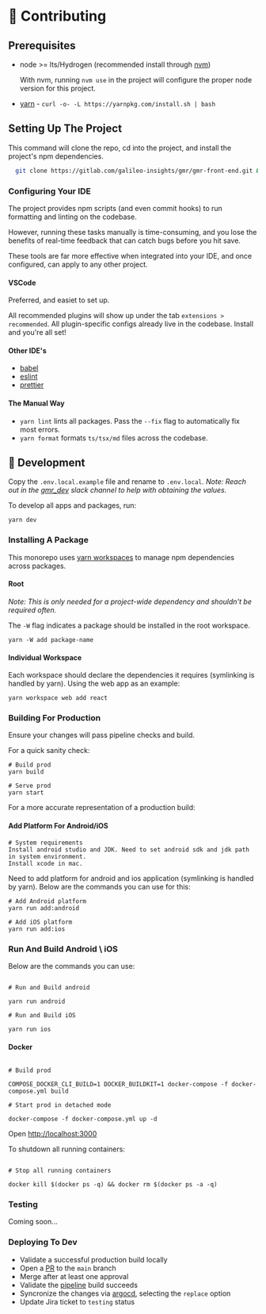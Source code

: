 # 🤝 Contributing

## Prerequisites

- node >= lts/Hydrogen (recommended install through [nvm](https://github.com/nvm-sh/nvm))

  With nvm, running `nvm use` in the project will configure the proper node version for this project.

- [yarn](https://yarnpkg.com/en/docs/install) - `curl -o- -L https://yarnpkg.com/install.sh | bash`

## Setting Up The Project

This command will clone the repo, cd into the project, and install the project's npm dependencies.

```sh
  git clone https://gitlab.com/galileo-insights/gmr/gmr-front-end.git && cd gmr-front-end && yarn
```

### Configuring Your IDE

The project provides npm scripts (and even commit hooks) to run formatting and linting on the codebase.

However, running these tasks manually is time-consuming, and you lose the benefits of real-time feedback that can catch bugs before you hit save.

These tools are far more effective when integrated into your IDE, and once configured, can apply to any other project.

#### VSCode

Preferred, and easiet to set up.

All recommended plugins will show up under the tab `extensions > recommended`. All plugin-specific configs already live in the codebase. Install and you're all set!

#### Other IDE's

- [babel](https://babeljs.io/docs/en/editors)
- [eslint](https://eslint.org/docs/user-guide/integrations#editors)
- [prettier](https://prettier.io/docs/en/editors.html)

#### The Manual Way

- `yarn lint` lints all packages. Pass the `--fix` flag to automatically fix most errors.
- `yarn format` formats `ts/tsx/md` files across the codebase.

## 🚀 Development

Copy the `.env.local.example` file and rename to `.env.local`.
_Note: Reach out in the [gmr_dev](https://galileospacestation.slack.com/archives/C03CZ64G9KR) slack channel to help with obtaining the values._

To develop all apps and packages, run:

```
yarn dev
```

### Installing A Package

This monorepo uses [yarn workspaces](https://classic.yarnpkg.com/lang/en/docs/workspaces/) to manage npm dependencies across packages.

#### Root

_Note: This is only needed for a project-wide dependency and shouldn't be required often._

The `-W` flag indicates a package should be installed in the root workspace.

```
yarn -W add package-name
```

#### Individual Workspace

Each workspace should declare the dependencies it requires (symlinking is handled by yarn).
Using the web app as an example:

```
yarn workspace web add react
```

### Building For Production

Ensure your changes will pass pipeline checks and build.

For a quick sanity check:

```
# Build prod
yarn build

# Serve prod
yarn start
```

For a more accurate representation of a production build:

#### Add Platform For Android/iOS

```
# System requirements
Install android studio and JDK. Need to set android sdk and jdk path in system environment.
Install xcode in mac.

```

Need to add platform for android and ios application (symlinking is handled by yarn).
Below are the commands you can use for this:

```
# Add Android platform
yarn run add:android

```

```
# Add iOS platform
yarn run add:ios

```

### Run And Build Android \ iOS

Below are the commands you can use:

```

# Run and Build android

yarn run android

# Run and Build iOS

yarn run ios

```

#### Docker

```

# Build prod

COMPOSE_DOCKER_CLI_BUILD=1 DOCKER_BUILDKIT=1 docker-compose -f docker-compose.yml build

# Start prod in detached mode

docker-compose -f docker-compose.yml up -d

```

Open [http://localhost:3000](http://localhost:3000)

To shutdown all running containers:

```

# Stop all running containers

docker kill $(docker ps -q) && docker rm $(docker ps -a -q)

```

### Testing

Coming soon...

### Deploying To Dev

- Validate a successful production build locally
- Open a [PR](https://gitlab.com/galileo-insights/gmr/gmr-front-end/-/merge_requests) to the `main` branch
- Merge after at least one approval
- Validate the [pipeline](https://gitlab.com/galileo-insights/gmr/gmr-front-end/-/pipelines) build succeeds
- Syncronize the changes via [argocd](https://argocd.infra.access2care.com/applications/argocd/app-dev-gmr-front-end?view=tree&resource=&node=apps%2FDeployment%2Fgmr-front-end%2Fgmr-front-end%2F0&deploy=apps%2FDeployment%2Fgmr-front-end%2Fgmr-front-end), selecting the `replace` option
- Update Jira ticket to `testing` status

```

```
